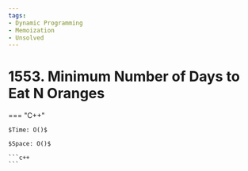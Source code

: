 ```yaml
---
tags:
- Dynamic Programming
- Memoization
- Unsolved
---
```



# 1553. Minimum Number of Days to Eat N Oranges

=== "C++"

    $Time: O()$

    $Space: O()$

    ```c++
    ```